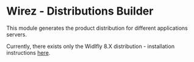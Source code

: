 Wirez - Distributions Builder
==============================

This module generates the product distribution for different applications servers.             

Currently, there exists only the Widlfly 8.X distribution - installation instructions [here](./src/main/wildfly8/README.md).                                             
